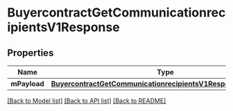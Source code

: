 # BuyercontractGetCommunicationrecipientsV1Response

## Properties
Name | Type | Description | Notes
------------ | ------------- | ------------- | -------------
**mPayload** | [**BuyercontractGetCommunicationrecipientsV1ResponseMPayload***](BuyercontractGetCommunicationrecipientsV1ResponseMPayload.md) |  | 

[[Back to Model list]](../README.md#documentation-for-models) [[Back to API list]](../README.md#documentation-for-api-endpoints) [[Back to README]](../README.md)



